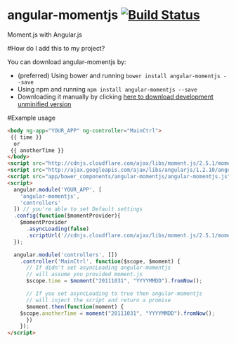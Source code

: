 # angular-momentjs [![Build Status](https://travis-ci.org/gdi2290/angular-momentjs.png?branch=master)](https://travis-ci.org/gdi2290/angular-momentjs)

Moment.js with Angular.js

#How do I add this to my project?

You can download angular-momentjs by:

* (preferred) Using bower and running `bower install angular-momentjs --save`
* Using npm and running `npm install angular-momentjs --save`
* Downloading it manually by clicking [here to download development unminified version](https://raw.github.com/gdi2290/angular-momentjs/master/angular-momentjs.js)

#Example usage

````html
<body ng-app="YOUR_APP" ng-controller="MainCtrl">
 {{ time }}
  or
 {{ anotherTime }}
</body>
<script src="http://cdnjs.cloudflare.com/ajax/libs/moment.js/2.5.1/moment.min.js"></script>
<script src="http://ajax.googleapis.com/ajax/libs/angularjs/1.2.10/angular.min.js"></script>
<script src="app/bower_components/angular-momentjs/angular-momentjs.js"></script>
<script>
  angular.module('YOUR_APP', [
    'angular-momentjs',
    'controllers'
  ]) // you're able to set Default settings
  .config(function($momentProvider){
    $momentProvider
      .asyncLoading(false)
      .scriptUrl('//cdnjs.cloudflare.com/ajax/libs/moment.js/2.5.1/moment.min.js');
  });

  angular.module('controllers', [])
    .controller('MainCtrl', function($scope, $moment) {
      // If didn't set asyncLoading angular-momentjs
      // will assume you provided moment.js
      $scope.time = $moment("20111031", "YYYYMMDD").fromNow();

      // If you set asyncLoading to true then angular-momentjs
      // will inject the script and return a promise
      $moment.then(function(moment) {
	$scope.anotherTime = moment("20111031", "YYYYMMDD").fromNow();
      })
    });
</script>

````
